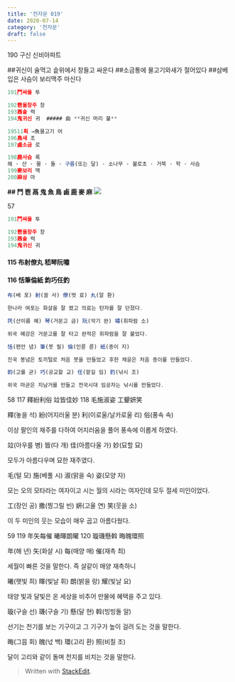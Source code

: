```yaml
---
title: '천자문 019'
date: 2020-07-14
category: '천자문'
draft: false
---
```

190 구신 신비아파트

##귀신이 술먹고 솥위에서 창들고 싸운다
##소금통에 물고기와새가 절어있다
##삼베입은 사슴이 보리맥주 마신다

```js
191鬥싸울 투

192鬯울창주 창
193鬲솥 력
194鬼귀신 귀  ##### 甶 **귀신 머리 불**

19511획 →魚물고기 어
196鳥새 조
197鹵소금 로

198鹿사슴 록  
해 · 산 · 물 · 돌 · 구름(또는 달) · 소나무 · 불로초 · 거북 · 학 · 사슴
199麥보리 맥
200麻삼 마
```

**## 鬥 鬯 鬲 鬼 魚 鳥 鹵 鹿 麥 麻**
![](https://i.ibb.co/KbNK1vc/Screen-Shot-2020-07-14-at-11-57-27-AM.png)

      



57
```js
191鬥싸울 투

192鬯울창주 창
193鬲솥 력
194鬼귀신 귀
```
#### 115 布射僚丸 嵇琴阮嘯 
#### 116 恬筆倫紙 鈞巧任釣 
```js
布(베 포) 射(쏠 사) 僚(벗 료) 丸(알 환)

한나라 여포는 화살을 잘 쐈고 의료는 탄자를 잘 던졌다.

笩(산이름 혜) 琴(거문고 금) 阮(악기 완) 嘯(휘파람 소)

위국 혜강은 거문고를 잘 타고 완적은 휘파람을 잘 불었다.

恬(편안 념) 筆(붓 필) 倫(인륜 륜) 紙(종이 지)

진국 봉념은 토끼털로 처음 붓을 만들었고 후한 채윤은 처음 종이를 만들었다.

鈞(고를 균) 巧(공교할 교) 任(맡길 임) 釣(낚시 조)

위국 마균은 지남거를 만들고 전국시대 임공자는 낚시를 만들었다.
```
58
117 釋紛利俗 竝皆佳妙 118 毛施淑姿 工顰妍笑 

釋(놓을 석) 紛(어지러울 분) 利(이로울/날카로울 리) 俗(풍속 속)

이상 팔인의 재주를 다하여 어지러움을 풀어 풍속에 이롭게 하였다.

竝(아우를 병) 皆(다 개) 佳(아름다울 가) 妙(묘할 묘)

모두가 아름다우며 묘한 재주였다.

毛(털 모) 施(베풀 시) 淑(맑을 숙) 姿(모양 자)

모는 오의 모타라는 여자이고 시는 월의 시라는 여자인데 모두 절세 미인이었다.

工(장인 공) 撒(찡그릴 빈) 姸(고울 연) 笑(웃을 소)

이 두 미인의 웃는 모습이 매우 곱고 아름다웠다.

59
119 年矢每催 曦暉朗曜 120 璇璣懸斡 晦魄環照

年(해 년) 矢(화살 시) 每(매양 매) 催(재촉 최)

세월이 빠른 것을 말한다. 즉 살같이 매양 재촉하니

曦(햇빛 희) 暉(빛날 휘) 朗(밝을 랑) 耀(빛날 요)

태양 빛과 달빛은 온 세상을 비추어 만물에 혜택을 주고 있다.

璇(구슬 선) 璣(구슬 기) 懸(달 현) 斡(빙빙돌 알)

선기는 천기를 보는 기구이고 그 기구가 높이 걸려 도는 것을 말한다.

晦(그믐 회) 魄(넋 백) 環(고리 환) 照(비칠 조)

달이  고리와  같이  돌며  천지를  비치는  것을  말한다.
> Written with [StackEdit](https://stackedit.io/).
<!--stackedit_data:
eyJoaXN0b3J5IjpbLTE1NDY3OTc5NjcsLTk3MDE0Nzc1OSwtMT
Y1MDU0NDI5OSwzMTc1ODU4LC04NDA5ODIwMDYsLTE0MDQ1NjQ1
ODIsLTE2NTI3OTQ5MSwtNzIyNzE4Niw3OTQ5NTk5NzIsMTM1MT
M5NDY2NCwtOTgwNDk1OTE0LDE1MjkwMzA4NTYsLTkxMDE5OTM2
MiwxMDUwMzM0NzgyLDE4OTIyODY1NTJdfQ==
-->